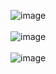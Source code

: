 ![image](https://github.com/kathleenforgiarini/Student-Project-Management/assets/82175930/0ca895f4-bab0-4ecc-b3c5-719f507e6f7f)
<br/>
<br/>
![image](https://github.com/kathleenforgiarini/Student-Project-Management/assets/82175930/6181159a-508b-4118-afee-757c0d9d43c0)
<br/>
<br/>
![image](https://github.com/kathleenforgiarini/Student-Project-Management/assets/82175930/114902ba-de00-4289-82a3-3e393f6dbcd8)
